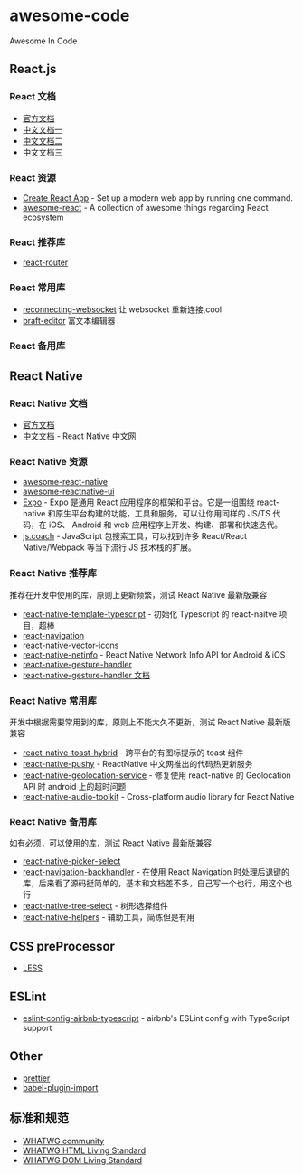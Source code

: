 # awesome-code

Awesome In Code

## React.js

### React 文档

- [官方文档](https://reactjs.org)
- [中文文档一](https://zh-hans.reactjs.org)
- [中文文档二](https://react.docschina.org)
- [中文文档三](http://react.html.cn)

### React 资源

- [Create React App](https://create-react-app.dev) - Set up a modern web app by running one command.
- [awesome-react](https://github.com/enaqx/awesome-react) - A collection of awesome things regarding React ecosystem

### React 推荐库

- [react-router](https://reacttraining.com/react-router)

### React 常用库

- [reconnecting-websocket](https://github.com/pladaria/reconnecting-websocket) 让 websocket 重新连接,cool
- [braft-editor](https://github.com/margox/braft-editor) 富文本编辑器

### React 备用库

## React Native

### React Native 文档

- [官方文档](https://reactnative.dev/)
- [中文文档](https://reactnative.cn/) - React Native 中文网

### React Native 资源

- [awesome-react-native](https://github.com/jondot/awesome-react-native)
- [awesome-reactnative-ui](https://github.com/madhavanmalolan/awesome-reactnative-ui)
- [Expo](https://docs.expo.io/) - Expo 是通用 React 应用程序的框架和平台。它是一组围绕 react-native 和原生平台构建的功能，工具和服务，可以让你用同样的 JS/TS 代码，在 iOS、 Android 和 web 应用程序上开发、构建、部署和快速迭代。
- [js.coach](https://js.coach/) - JavaScript 包搜索工具，可以找到许多 React/React Native/Webpack 等当下流行 JS 技术栈的扩展。

### React Native 推荐库

推荐在开发中使用的库，原则上更新频繁，测试 React Native 最新版兼容

- [react-native-template-typescript](https://github.com/react-native-community/react-native-template-typescript) - 初始化 Typescript 的 react-naitve 项目，超棒
- [react-navigation](https://reactnavigation.org/)
- [react-native-vector-icons](https://github.com/oblador/react-native-vector-icons)
- [react-native-netinfo](https://github.com/react-native-community/react-native-netinfo) - React Native Network Info API for Android & iOS
- [react-native-gesture-handler](https://github.com/software-mansion/react-native-gesture-handler)
- [react-native-gesture-handler 文档](https://software-mansion.github.io/react-native-gesture-handler/)

### React Native 常用库

开发中根据需要常用到的库，原则上不能太久不更新，测试 React Native 最新版兼容

- [react-native-toast-hybrid](https://github.com/listenzz/react-native-toast-hybrid) - 跨平台的有图标提示的 toast 组件
- [react-native-pushy](https://github.com/reactnativecn/react-native-pushy) - ReactNative 中文网推出的代码热更新服务
- [react-native-geolocation-service](https://github.com/Agontuk/react-native-geolocation-service) - 修复使用 react-native 的 Geolocation API 时 android 上的超时问题
- [react-native-audio-toolkit](https://github.com/react-native-community/react-native-audio-toolkit) - Cross-platform audio library for React Native

### React Native 备用库

如有必须，可以使用的库，测试 React Native 最新版兼容

- [react-native-picker-select](https://github.com/lawnstarter/react-native-picker-select)
- [react-navigation-backhandler](https://github.com/vonovak/react-navigation-backhandler) - 在使用 React Navigation 时处理后退键的库，后来看了源码挺简单的，基本和文档差不多，自己写一个也行，用这个也行
- [react-native-tree-select](https://github.com/suwu150/react-native-tree-select) - 树形选择组件
- [react-native-helpers](https://github.com/WrathChaos/react-native-helpers) - 辅助工具，简练但是有用

## CSS preProcessor

- [LESS](http://lesscss.org)

## ESLint

- [eslint-config-airbnb-typescript](https://github.com/iamturns/eslint-config-airbnb-typescript) - airbnb's ESLint config with TypeScript support

## Other

- [prettier](https://github.com/prettier/prettier)
- [babel-plugin-import](https://github.com/ant-design/babel-plugin-import)

## 标准和规范

- [WHATWG community](https://whatwg.org)
- [WHATWG HTML Living Standard](https://html.spec.whatwg.org/multipage)
- [WHATWG DOM Living Standard](https://dom.spec.whatwg.org)
